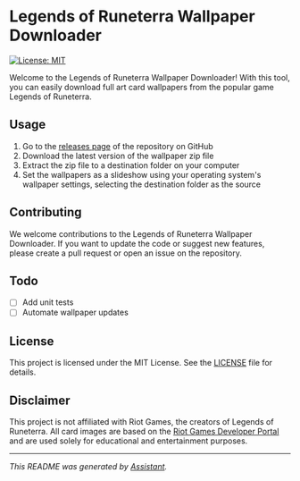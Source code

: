 # Legends of Runeterra Wallpaper Downloader

[![License: MIT](https://img.shields.io/badge/License-MIT-yellow.svg)](https://opensource.org/licenses/MIT)

Welcome to the Legends of Runeterra Wallpaper Downloader! With this tool, you can easily download full art card wallpapers from the popular game Legends of Runeterra.

## Usage
1. Go to the [releases page](https://github.com/Necromancerx/lor-wallpaper/releases) of the repository on GitHub
2. Download the latest version of the wallpaper zip file
3. Extract the zip file to a destination folder on your computer
4. Set the wallpapers as a slideshow using your operating system's wallpaper settings, selecting the destination folder as the source

## Contributing
We welcome contributions to the Legends of Runeterra Wallpaper Downloader. If you want to update the code or suggest new features, please create a pull request or open an issue on the repository.

## Todo
- [ ] Add unit tests
- [ ] Automate wallpaper updates

## License
This project is licensed under the MIT License. See the [LICENSE](LICENSE) file for details.

## Disclaimer
This project is not affiliated with Riot Games, the creators of Legends of Runeterra. All card images are based on the [Riot Games Developer Portal](https://developer.riotgames.com/docs/lor) and are used solely for educational and entertainment purposes.

---

_This README was generated by [Assistant](https://openai.com/blog/openai-assistant/)._

